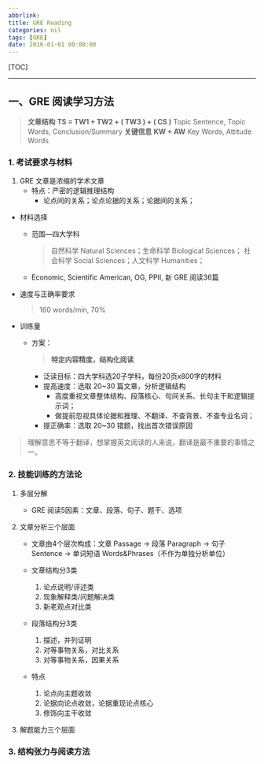 ```yaml
---
abbrlink: 
title: GRE Reading
categories: nil
tags: [GRE]
date: 2016-01-01 00:00:00
---
```


[TOC]

---

## 一、GRE 阅读学习方法

> **文章结构**
> **TS = TW1 + TW2 + ( TW3 ) + ( CS )**
> Topic Sentence, Topic Words, Conclusion/Summary
> **关键信息**
> **KW + AW**
> Key Words, Attitude Words


### 1. 考试要求与材料

1. GRE 文章是浓缩的学术文章
    - 特点：严密的逻辑推理结构
        - 论点间的关系；论点论据的关系；论据间的关系；

- 材料选择
    - 范围—四大学科
        > 自然科学 Natural Sciences；生命科学 Biological Sciences；
        > 社会科学 Social Sciences；人文科学 Humanities；
    - Economic, Scientific American, OG, PPII, 新 GRE 阅读36篇

- 速度与正确率要求
    > 160 words/min, 70%

- 训练量
    - 方案：
        > **特定内容精度，结构化阅读**

        - 泛读目标：四大学科选20子学科，每份20页x800字的材料
        - 提高速度：选取 20~30 篇文章，分析逻辑结构
            - 高度重视文章整体结构、段落核心、句间关系、长句主干和逻辑提示词；
            - 做提前忽视具体论据和推理、不翻译、不查背景、不查专业名词；
        - 提正确率：选取 20~30 错题，找出首次错误原因

> 理解意思不等于翻译，想掌握英文阅读的人来说，翻译是最不重要的事情之一。

### 2. 技能训练的方法论

1. 多层分解
    - GRE 阅读5因素：文章、段落、句子、题干、选项

2. 文章分析三个层面
    - 文章由4个层次构成：文章 Passage -> 段落 Paragraph -> 句子 Sentence -> 单词短语 Words&Phrases（不作为单独分析单位）

    - 文章结构分3类
        1. 论点说明/评述类
        2. 现象解释类/问题解决类
        3. 新老观点对比类

    - 段落结构分3类
        1. 描述，并列证明
        2. 对等事物关系，对比关系
        3. 对等事物关系，因果关系

    - 特点
        1. 论点向主题收敛
        2. 论据向论点收敛，论据重现论点核心
        3. 修饰向主干收敛

3. 解题能力三个层面


### 3. 结构张力与阅读方法
